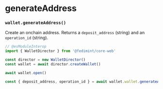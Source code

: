 # generateAddress

### `wallet.generateAddress()`

Create an onchain address. Returns a `deposit_address` (string) and an `operation_id` (string).

```ts twoslash
// @esModuleInterop
import { WalletDirector } from '@fedimint/core-web'

const director = new WalletDirector()
const wallet = await director.createWallet()

await wallet.open()

const { deposit_address, operation_id } = await wallet.wallet.generateAddress() // [!code focus]
```
